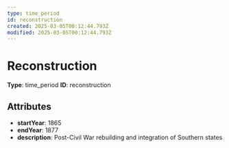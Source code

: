 ```yaml
---
type: time_period
id: reconstruction
created: 2025-03-05T00:12:44.793Z
modified: 2025-03-05T00:12:44.793Z
---
```


# Reconstruction

**Type**: time_period
**ID**: reconstruction

## Attributes

- **startYear**: 1865
- **endYear**: 1877
- **description**: Post-Civil War rebuilding and integration of Southern states

